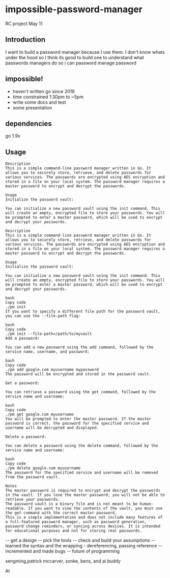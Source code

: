 # impossible-password-manager
RC project May 11

## Introduction 

I want to build a password manager because I use them. I don't know whats under the hood so I think its good to build one to understand what passwords managers do so i can password manage password 

## impossible! 

- haven't written go since 2018 
- time constrained 1:30pm to ~5pm 
- write some docs and test 
- some presentation

## dependencies
go 1.9x


## Usage
```
Description
This is a simple command-line password manager written in Go. It allows you to securely store, retrieve, and delete passwords for various services. The passwords are encrypted using AES encryption and stored in a file on your local system. The password manager requires a master password to encrypt and decrypt the passwords.

Usage
Initialize the password vault:

You can initialize a new password vault using the init command. This will create an empty, encrypted file to store your passwords. You will be prompted to enter a master password, which will be used to encrypt and decrypt your passwords.

Description
This is a simple command-line password manager written in Go. It allows you to securely store, retrieve, and delete passwords for various services. The passwords are encrypted using AES encryption and stored in a file on your local system. The password manager requires a master password to encrypt and decrypt the passwords.

Usage
Initialize the password vault:

You can initialize a new password vault using the init command. This will create an empty, encrypted file to store your passwords. You will be prompted to enter a master password, which will be used to encrypt and decrypt your passwords.

bash
Copy code
./pm init
If you want to specify a different file path for the password vault, you can use the --file-path flag:

bash
Copy code
./pm init --file-path=/path/to/myvault
Add a password:

You can add a new password using the add command, followed by the service name, username, and password:

bash
Copy code
./pm add google.com myusername mypassword
The password will be encrypted and stored in the password vault.

Get a password:

You can retrieve a password using the get command, followed by the service name and username:

bash
Copy code
./pm get google.com myusername
You will be prompted to enter the master password. If the master password is correct, the password for the specified service and username will be decrypted and displayed.

Delete a password:

You can delete a password using the delete command, followed by the service name and username:

bash
Copy code
./pm delete google.com myusername
The password for the specified service and username will be removed from the password vault.

Notes
The master password is required to encrypt and decrypt the passwords in the vault. If you lose the master password, you will not be able to retrieve your passwords.
The password vault is a binary file and is not meant to be human-readable. If you want to view the contents of the vault, you must use the get command with the correct master password.
This is a simple implementation and does not include many features of a full-featured password manager, such as password generation, password change reminders, or syncing across devices. It is intended for educational purposes and not for storing real passwords.
```


-- get a design
-- pick the tools 
-- check and build your assumptions 
-- learned the syntax and the wrapping
    - dereferencing, passing reference
-- incremented and made bugs
-- future of programming 


sengming,patrick mccarver, sonke, bens, and ai buddy


AI


